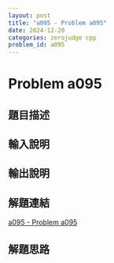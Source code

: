 ```yaml
---
layout: post
title: "a095 - Problem a095"
date: 2024-12-20
categories: zerojudge cpp
problem_id: a095
---
```


# Problem a095

## 題目描述



## 輸入說明



## 輸出說明



## 解題連結

[a095 - Problem a095](https://zerojudge.tw/ShowProblem?problemid=a095)

## 解題思路

